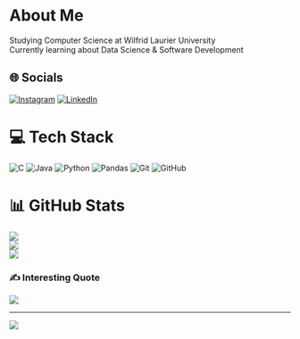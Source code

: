 # About Me
Studying Computer Science at Wilfrid Laurier University<br>Currently learning about Data Science & Software Development<br>


## 🌐 Socials
[![Instagram](https://img.shields.io/badge/Instagram-%23E4405F.svg?logo=Instagram&logoColor=white)](https://instagram.com/dylinhbun) [![LinkedIn](https://img.shields.io/badge/LinkedIn-%230077B5.svg?logo=linkedin&logoColor=white)](https://linkedin.com/in/dylinh) 

# 💻 Tech Stack
![C](https://img.shields.io/badge/c-%2300599C.svg?style=flat&logo=c&logoColor=white) ![Java](https://img.shields.io/badge/java-%23ED8B00.svg?style=flat&logo=openjdk&logoColor=white) ![Python](https://img.shields.io/badge/python-3670A0?style=flat&logo=python&logoColor=ffdd54) ![Pandas](https://img.shields.io/badge/pandas-%23150458.svg?style=flat&logo=pandas&logoColor=white) ![Git](https://img.shields.io/badge/git-%23F05033.svg?style=flat&logo=git&logoColor=white) ![GitHub](https://img.shields.io/badge/github-%23121011.svg?style=flat&logo=github&logoColor=white)
# 📊 GitHub Stats
![](https://github-readme-stats.vercel.app/api?username=dylinh&theme=date_night&hide_border=false&include_all_commits=false&count_private=false)<br/>
![](https://github-readme-streak-stats.herokuapp.com/?user=dylinh&theme=date_night&hide_border=false)<br/>
![](https://github-readme-stats.vercel.app/api/top-langs/?username=dylinh&theme=date_night&hide_border=false&include_all_commits=false&count_private=false&layout=compact)

### ✍️ Interesting Quote
![](https://quotes-github-readme.vercel.app/api?type=horizontal&theme=radical)

---
[![](https://visitcount.itsvg.in/api?id=dylinh&icon=0&color=0)](https://visitcount.itsvg.in)

<!-- Proudly created with GPRM ( https://gprm.itsvg.in ) -->
